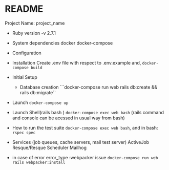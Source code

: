 # README
Project Name: project_name

* Ruby version
  -v 2.7.1

* System dependencies
    docker
    docker-compose

* Configuration

* Installation
  Create .env file with respect to .env.example and,
  ```docker-compose build```

* Initial Setup
  * Database creation
      ```docker-compose run web rails db:create && rails db:migrate``

* Launch
    ```docker-compose up```

* Launch Shell(rails bash )
    ```docker-compose exec web bash``` (rails command and console can be acessed in usual way from bash)

* How to run the test suite
    ```docker-compose exec web bash```, and in bash: ```rspec spec```

* Services (job queues, cache servers, mail test server)
    ActiveJob
    Resque/Resque Scheduler
    Mailhog

* in case of error
    error_type :webpacker issue
    ```docker-compose run web rails webpacker:install```